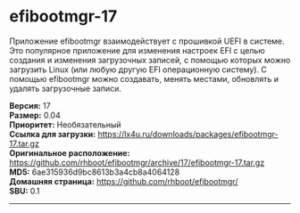 # efibootmgr-17

Приложение efibootmgr взаимодействует с прошивкой UEFI в системе. Это популярное приложение для изменения настроек EFI с целью создания и изменения загрузочных записей, с помощью которых можно загрузить Linux (или любую другую EFI операционную систему). С помощью efibootmgr можно создавать, менять местами, обновлять и удалять загрузочные записи.

**Версия:** 17
<br />
**Размер:** 0.04
<br />
**Приоритет:** Необязательный
<br />
**Ссылка для загрузки:** https://lx4u.ru/downloads/packages/efibootmgr-17.tar.gz
<br />
**Оригинальное расположение:** https://github.com/rhboot/efibootmgr/archive/17/efibootmgr-17.tar.gz
<br />
**MD5:** 6ae315936d9bc8613b3a4cb8a4064128
<br />
**Домашняя страница:** https://github.com/rhboot/efibootmgr/
        <br />**SBU:** 0.1

***
            
